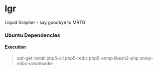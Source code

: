 # lgr
Liquid Grapher - say goodbye to MRTG

### Ubuntu Dependencies
#### Execution
> apt-get install php5-cli php5-redis php5-snmp libssh2-php snmp-mibs-downloader
